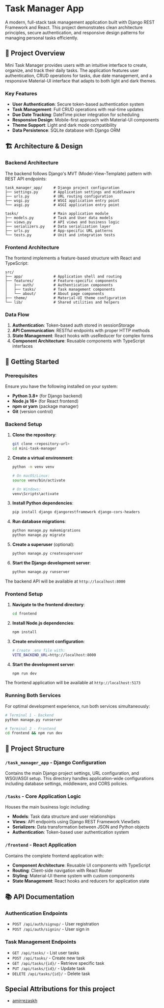 # Task Manager App

A modern, full-stack task management application built with Django REST Framework and React. This project demonstrates clean architecture principles, secure authentication, and responsive design patterns for managing personal tasks efficiently.

## 🎯 Project Overview

Mini Task Manager provides users with an intuitive interface to create, organize, and track their daily tasks. The application features user authentication, CRUD operations for tasks, due date management, and a responsive Material-UI interface that adapts to both light and dark themes.

### Key Features

- **User Authentication**: Secure token-based authentication system
- **Task Management**: Full CRUD operations with real-time updates
- **Due Date Tracking**: DateTime picker integration for scheduling
- **Responsive Design**: Mobile-first approach with Material-UI components
- **Theme Support**: Light and dark mode compatibility
- **Data Persistence**: SQLite database with Django ORM

## 🏗️ Architecture & Design

### Backend Architecture
The backend follows Django's MVT (Model-View-Template) pattern with REST API endpoints:

```
task_manager_app/     # Django project configuration
├── settings.py       # Application settings and middleware
├── urls.py           # URL routing configuration
├── wsgi.py           # WSGI application entry point
└── asgi.py           # ASGI application entry point

tasks/                # Main application module
├── models.py         # Task and User data models
├── views.py          # API views and business logic
├── serializers.py    # Data serialization layer
├── urls.py           # App-specific URL patterns
└── tests.py          # Unit and integration tests
```

### Frontend Architecture
The frontend implements a feature-based structure with React and TypeScript:

```
src/
├── app/              # Application shell and routing
├── features/         # Feature-specific components
│   ├── auth/         # Authentication components
│   ├── tasks/        # Task management components
│   └── about/        # About page components
├── theme/            # Material-UI theme configuration
└── lib/              # Shared utilities and helpers
```

### Data Flow
1. **Authentication**: Token-based auth stored in sessionStorage
2. **API Communication**: RESTful endpoints with proper HTTP methods
3. **State Management**: React hooks with useReducer for complex forms
4. **Component Architecture**: Reusable components with TypeScript interfaces

## 🚀 Getting Started

### Prerequisites

Ensure you have the following installed on your system:
- **Python 3.8+** (for Django backend)
- **Node.js 16+** (for React frontend)
- **npm or yarn** (package manager)
- **Git** (version control)

### Backend Setup

1. **Clone the repository**:
   ```bash
   git clone <repository-url>
   cd mini-task-manager
   ```

2. **Create a virtual environment**:
   ```bash
   python -m venv venv
   
   # On macOS/Linux:
   source venv/bin/activate
   
   # On Windows:
   venv\Scripts\activate
   ```

3. **Install Python dependencies**:
   ```bash
   pip install django djangorestframework django-cors-headers
   ```

4. **Run database migrations**:
   ```bash
   python manage.py makemigrations
   python manage.py migrate
   ```

5. **Create a superuser** (optional):
   ```bash
   python manage.py createsuperuser
   ```

6. **Start the Django development server**:
   ```bash
   python manage.py runserver
   ```

The backend API will be available at `http://localhost:8000`

### Frontend Setup

1. **Navigate to the frontend directory**:
   ```bash
   cd frontend
   ```

2. **Install Node.js dependencies**:
   ```bash
   npm install
   ```

3. **Create environment configuration**:
   ```bash
   # Create .env file with:
   VITE_BACKEND_URL=http://localhost:8000
   ```

4. **Start the development server**:
   ```bash
   npm run dev
   ```

The frontend application will be available at `http://localhost:5173`

### Running Both Services

For optimal development experience, run both services simultaneously:

```bash
# Terminal 1 - Backend
python manage.py runserver

# Terminal 2 - Frontend
cd frontend && npm run dev
```

## 📁 Project Structure

### `/task_manager_app` - Django Configuration
Contains the main Django project settings, URL configuration, and WSGI/ASGI setup. This directory handles application-wide configurations including database settings, middleware, and CORS policies.

### `/tasks` - Core Application Logic
Houses the main business logic including:
- **Models**: Task data structure and user relationships
- **Views**: API endpoints using Django REST Framework ViewSets
- **Serializers**: Data transformation between JSON and Python objects
- **Authentication**: Token-based user authentication system

### `/frontend` - React Application
Contains the complete frontend application with:
- **Component Architecture**: Reusable UI components with TypeScript
- **Routing**: Client-side navigation with React Router
- **Styling**: Material-UI theme system with custom components
- **State Management**: React hooks and reducers for application state

## 📚 API Documentation

### Authentication Endpoints
- `POST /api/auth/signup/` - User registration
- `POST /api/auth/signin/` - User sign in

### Task Management Endpoints
- `GET /api/tasks/` - List user tasks
- `POST /api/tasks/` - Create new task
- `GET /api/tasks/{id}/` - Retrieve specific task
- `PUT /api/tasks/{id}/` - Update task
- `DELETE /api/tasks/{id}/` - Delete task

## Special Attributions for this project

- [amirrezaskh](https://github.com/amirrezaskh/mini-task-manager)